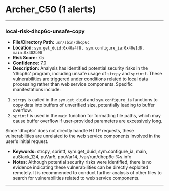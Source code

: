# Archer_C50 (1 alerts)

---

### local-risk-dhcp6c-unsafe-copy

- **File/Directory Path:** `usr/sbin/dhcp6c`
- **Location:** `sym.get_duid:0x40a4f8, sym.configure_ia:0x40e1d8, main:0x402b90`
- **Risk Score:** 7.5
- **Confidence:** 7.0
- **Description:** Analysis has identified potential security risks in the 'dhcp6c' program, including unsafe usage of `strcpy` and `sprintf`. These vulnerabilities are triggered under conditions related to local data processing rather than web service components. Specific manifestations include:
1. `strcpy` is called in the `sym.get_duid` and `sym.configure_ia` functions to copy data into buffers of unverified size, potentially leading to buffer overflow.
2. `sprintf` is used in the `main` function for formatting file paths, which may cause buffer overflow if user-provided parameters are excessively long.

Since 'dhcp6c' does not directly handle HTTP requests, these vulnerabilities are unrelated to the web service components involved in the user's initial request.
- **Keywords:** strcpy, sprintf, sym.get_duid, sym.configure_ia, main, auStack_124, puVar5, ppuVar14, /var/run/dhcp6c-%s.info
- **Notes:** Although potential security risks were identified, there is no evidence indicating these vulnerabilities can be directly exploited remotely. It is recommended to conduct further analysis of other files to search for vulnerabilities related to web service components.

---
